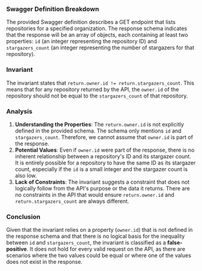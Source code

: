 ### Swagger Definition Breakdown
The provided Swagger definition describes a GET endpoint that lists repositories for a specified organization. The response schema indicates that the response will be an array of objects, each containing at least two properties: `id` (an integer representing the repository ID) and `stargazers_count` (an integer representing the number of stargazers for that repository).

### Invariant
The invariant states that `return.owner.id != return.stargazers_count`. This means that for any repository returned by the API, the `owner.id` of the repository should not be equal to the `stargazers_count` of that repository.

### Analysis
1. **Understanding the Properties**: The `return.owner.id` is not explicitly defined in the provided schema. The schema only mentions `id` and `stargazers_count`. Therefore, we cannot assume that `owner.id` is part of the response.
2. **Potential Values**: Even if `owner.id` were part of the response, there is no inherent relationship between a repository's ID and its stargazer count. It is entirely possible for a repository to have the same ID as its stargazer count, especially if the `id` is a small integer and the stargazer count is also low. 
3. **Lack of Constraints**: The invariant suggests a constraint that does not logically follow from the API's purpose or the data it returns. There are no constraints in the API that would ensure `return.owner.id` and `return.stargazers_count` are always different.

### Conclusion
Given that the invariant relies on a property (`owner.id`) that is not defined in the response schema and that there is no logical basis for the inequality between `id` and `stargazers_count`, the invariant is classified as a **false-positive**. It does not hold for every valid request on the API, as there are scenarios where the two values could be equal or where one of the values does not exist in the response.
